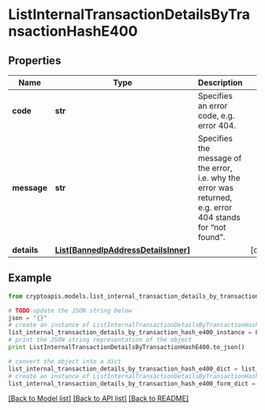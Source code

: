 # ListInternalTransactionDetailsByTransactionHashE400


## Properties
Name | Type | Description | Notes
------------ | ------------- | ------------- | -------------
**code** | **str** | Specifies an error code, e.g. error 404. | 
**message** | **str** | Specifies the message of the error, i.e. why the error was returned, e.g. error 404 stands for “not found”. | 
**details** | [**List[BannedIpAddressDetailsInner]**](BannedIpAddressDetailsInner.md) |  | [optional] 

## Example

```python
from cryptoapis.models.list_internal_transaction_details_by_transaction_hash_e400 import ListInternalTransactionDetailsByTransactionHashE400

# TODO update the JSON string below
json = "{}"
# create an instance of ListInternalTransactionDetailsByTransactionHashE400 from a JSON string
list_internal_transaction_details_by_transaction_hash_e400_instance = ListInternalTransactionDetailsByTransactionHashE400.from_json(json)
# print the JSON string representation of the object
print ListInternalTransactionDetailsByTransactionHashE400.to_json()

# convert the object into a dict
list_internal_transaction_details_by_transaction_hash_e400_dict = list_internal_transaction_details_by_transaction_hash_e400_instance.to_dict()
# create an instance of ListInternalTransactionDetailsByTransactionHashE400 from a dict
list_internal_transaction_details_by_transaction_hash_e400_form_dict = list_internal_transaction_details_by_transaction_hash_e400.from_dict(list_internal_transaction_details_by_transaction_hash_e400_dict)
```
[[Back to Model list]](../README.md#documentation-for-models) [[Back to API list]](../README.md#documentation-for-api-endpoints) [[Back to README]](../README.md)


